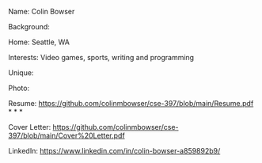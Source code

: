 Name: Colin Bowser

Background: 

Home: Seattle, WA

Interests: Video games, sports, writing and programming

Unique:

Photo: 


Resume: https://github.com/colinmbowser/cse-397/blob/main/Resume.pdf
*
*
*

Cover Letter: https://github.com/colinmbowser/cse-397/blob/main/Cover%20Letter.pdf

LinkedIn: https://www.linkedin.com/in/colin-bowser-a859892b9/
